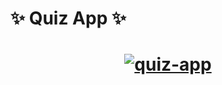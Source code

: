 # <strong>:sparkles: Quiz App :sparkles:</strong>
<h1 align="center">
  <a href="https://ibb.co/74HML1Y"><img src="https://i.ibb.co/gVGqhRj/Screenshot-1.png" alt="quiz-app" border="0"></a>
</h1>
